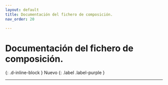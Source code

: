 ```yaml
---
layout: default
title: Documentación del fichero de composición.
nav_order: 20

---
```


# Documentación del fichero de composición.

{: .d-inline-block }
Nuevo
{: .label .label-purple }


---